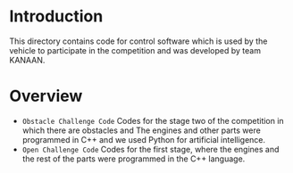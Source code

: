 # Introduction #
This directory contains code for control software which is used by the vehicle to participate in the competition and was developed by team KANAAN.

# Overview #
- `Obstacle Challenge Code` Codes for the stage two of the competition in which there are obstacles and The engines and other parts were programmed in C++ and we used Python for artificial intelligence.
- `Open Challenge Code` Codes for the first stage, where the engines and the rest of the parts were programmed in the C++ language.
